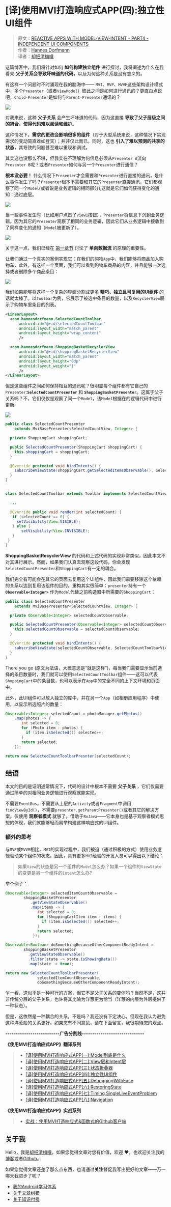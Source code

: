# [译]使用MVI打造响应式APP(四):独立性UI组件

> 原文：[REACTIVE APPS WITH MODEL-VIEW-INTENT - PART4 - INDEPENDENT UI COMPONENTS](http://hannesdorfmann.com/android/mosby3-mvi-4)  
作者：[Hannes Dorfmann](http://hannesdorfmann.com)  
译者：[却把清梅嗅](https://github.com/qingmei2)  

这篇博客中，我们将针对如何 **如何构建独立组件** 进行探讨，我将阐述为什么在我看来 **父子关系会导致坏味道的代码**，以及为何这种关系是没有意义的。

有这样一个问题时不时涌现在我的脑海中—— `MVI`、`MVP`、`MVVM`这些架构设计模式中，多个`Presenter`（或者`ViewModel`）彼此之间是如何进行通讯的？更直白点说吧，`Child-Presenter`是如何与`Parent-Presenter`通讯的？

![](http://hannesdorfmann.com/images/mvi-mosby3/wtf.jpg)

对我来说，这种 **父子关系** 会产生坏味道的代码，因为这直接 **导致了父子层级之间的耦合，使得代码难以阅读和维护**。

这种情况下，**需求的更改会影响很多的组件**（对于大型系统来说，这种情况下实现需求的变动简直难如登天）；并非仅此而已，同时，这也 **引入了难以预测的共享的状态**，其导致的问题甚至难以重现和调试。

其实这也没那么不堪，但我实在不理解为何信息必须从`Presenter A`流向`Presenter B`呢？或者`Presenter`如何与另一个`Presenter`进行通信？

**根本没必要！** 什么情况下`Presenter`才会需要和`Presenter`进行直接的通讯，是什么事件发生了吗？`Presenter`根本不需要和其它的`Presenter`直接通讯，它们都观察了同一个`Model`(或者说是业务逻辑的相同部分),这就是它们如何获得变化的通知：通过底层。

![](http://hannesdorfmann.com/images/mvi-mosby3/mvp-business-logic.png)

当一些事件发生时（比如用户点击了`View1`按钮），`Presenter`将信息下沉到业务逻辑。因为其它的`Presenter`观察了相同的业务逻辑，因此它们从业务逻辑中接收到了同样变化的通知（`Model`被更新了）。

![](http://hannesdorfmann.com/images/mvi-mosby3/mvp-business-logic2.png)

关于这一点，我们已经在 [第一章节](https://github.com/qingmei2/android-programming-profile/blob/master/src/Android-MVI/%5B%E8%AF%91%5D%E4%BD%BF%E7%94%A8MVI%E6%89%93%E9%80%A0%E5%93%8D%E5%BA%94%E5%BC%8FAPP%5B%E4%B8%80%5D%3AModel%E5%B1%82%E5%88%B0%E5%BA%95%E4%BB%A3%E8%A1%A8%E4%BB%80%E4%B9%88.md) 讨论了 **单向数据流** 的原理的重要性。

让我们通过一个真实的案例实现它：在我们的购物`App`中，我们能够将商品加入购物车，此外，有这样一个页面，我们可以看到购物车商品的内容，并且能够一次选择或者删除多个商品条目：

![](https://user-gold-cdn.xitu.io/2019/3/15/1697fd47dca8940e?imageslim)

我们如果能够将这样一个复杂的界面分割成更多 **精巧、独立且可复用的UI组件** 的话就太棒了。以`Toolbar`为例，它展示了被选中条目的数量，以及`RecyclerView`展示了购物车里条目的列表。

```xml
<LinearLayout>
  <com.hannesdorfmann.SelectedCountToolbar
      android:id="@+id/selectedCountToolbar"
      android:layout_width="match_parent"
      android:layout_height="wrap_content"
      />

  <com.hannesdorfmann.ShoppingBasketRecyclerView
      android:id="@+id/shoppingBasketRecyclerView"
      android:layout_width="match_parent"
      android:layout_height="0dp"
      android:layout_weight="1"
      />
</LinearLayout>
```

但是这些组件之间如何保持相互的通讯呢？很明显每个组件都有它自己的`Presenter`:**`SelectedCountPresenter`** 和 **`ShoppingBasketPresenter`**。这属于父子关系吗？不，它们仅仅是观察了同一个`Model`，该`Model`根据在的逻辑代码中进行更新:

![](http://hannesdorfmann.com/images/mvi-mosby3/shoppingcart-businesslogic.png)

```Java
public class SelectedCountPresenter
    extends MviBasePresenter<SelectedCountView, Integer> {

  private ShoppingCart shoppingCart;

  public SelectedCountPresenter(ShoppingCart shoppingCart) {
    this.shoppingCart = shoppingCart;
  }

  @Override protected void bindIntents() {
    subscribeViewState(shoppingCart.getSelectedItemsObservable(), SelectedCountView::render);
  }
}


class SelectedCountToolbar extends Toolbar implements SelectedCountView {

  ...

  @Override public void render(int selectedCount) {
   if (selectedCount == 0) {
     setVisibility(View.VISIBLE);
   } else {
       setVisibility(View.INVISIBLE);
   }
 }
}
```

**ShoppingBasketRecyclerView** 的代码和上述代码的实现非常类似，因此本文不对其进行展示。然而，如果我们认真去观察这段代码，你会发现`SelectedCountPresenter`和`ShoppingCart`有一定的耦合。

我们完全有可能会在其它的页面去复用这个UI组件，因此我们需要移除这个依赖的关系以达到复用该组件的目的。重构其实很简单：`presenter`持有一个 **`Observable<Integer>`** 作为`Model`代替之前构造器中所需要的`ShoppingCart`：

```java
public class SelectedCountPresenter
    extends MviBasePresenter<SelectedCountView, Integer> {

  private Observable<Integer> selectedCountObservable;

  public SelectedCountPresenter(Observable<Integer> selectedCountObservable) {
    this.selectedCountObservable = selectedCountObservable;
  }

  @Override protected void bindIntents() {
    subscribeViewState(selectedCountObservable, SelectedCountToolbarView::render);
  }
}
```

There you go (原文为法语，大概意思是“就是这样”)，每当我们需要显示当前选择的条目数量时，我们就可以使用`SelectedCountToolbar`组件——这可以代表`ShoppingCart`中的条目数，也可以表示在`App`中的完全不同的上下文环境和页面中。

此外，此UI组件可以放入独立的库中，并在另一个`App`（如相册应用程序）中使用，以显示所选照片的​​数量：

```Java
Observable<Integer> selectedCount = photoManager.getPhotos()
    .map(photos -> {
       int selected = 0;
       for (Photo item : photos) {
         if (item.isSelected()) selected++;
       }
       return selected;
    });

return new SelectedCountToolbarPresnter(selectedCount);
```

## 结语

本文的目的是证明通常情况下，代码的设计中根本不需要 **父子关系** ，它们仅需要通过简单的对相同业务逻辑进行观察就能实现。

不需要`EventBus`，不需要从上层的`Activity`或者`Fragment`中调用`findViewById()`，不需要`presenter.getParentPresenter()`或者其它的解决方案。仅使用 **观察者模式** 就够了。借助于`RxJava`——它本身也是基于观察者模式思想的体现，我们就能够轻而易举构建这样响应式的UI组件。

### 额外的思考

与`MVP`或`MVVM`相比，`MVI`的实现过程中，我们被迫（通过积极的方式）使用业务逻辑驱动某个组件的状态。因此，具有更多`MVI`经验的开发人员可以得出以下结论：

> 如果`View`的状态是另一个组件的`Model`怎么办？如果一个组件的`ViewState`的变更是另一个组件的`Intent`怎么办?

举个例子：

```java
Observable<Integer> selectedItemCountObservable =
        shoppingBasketPresenter
           .getViewStateObservable()
           .map(items -> {
              int selected = 0;
              for (ShoppingCartItem item : items) {
                if (item.isSelected()) selected++;
              }
              return selected;
            });

Observable<Boolean> doSomethingBecauseOtherComponentReadyIntent =
        shoppingBasketPresenter
          .getViewStateObservable()
          .filter(state -> state.isShowingData())
          .map(state -> true);

return new SelectedCountToolbarPresenter(
              selectedItemCountObservable,
              doSomethingBecauseOtherComponentReadyIntent);
```

乍一看，这似乎是一种可行的方案，但它不是父子关系的变体吗？当然不是，这并非传统分层的父子关系，也许将其比喻为洋葱更为恰当（洋葱的内层为外层提供了一种状态）。

但是，这依然是一种耦合的关系，不是吗？我还没有下定决心，但现在我认为避免这种洋葱般的关系更好。如果您有不同意见，请在下面留言，我很期待您的观点。

**--------------------------广告分割线------------------------------**

**《使用MVI打造响应式APP》翻译系列**  
> * [[译]使用MVI打造响应式APP(一):Model到底是什么](https://github.com/qingmei2/android-programming-profile/blob/master/src/Android-MVI/%5B%E8%AF%91%5D%E4%BD%BF%E7%94%A8MVI%E6%89%93%E9%80%A0%E5%93%8D%E5%BA%94%E5%BC%8FAPP%5B%E4%B8%80%5D%3AModel%E5%B1%82%E5%88%B0%E5%BA%95%E4%BB%A3%E8%A1%A8%E4%BB%80%E4%B9%88.md)  
> * [[译]使用MVI打造响应式APP[二]:View层和Intent层](https://github.com/qingmei2/android-programming-profile/blob/master/src/Android-MVI/%5B%E8%AF%91%5D%E4%BD%BF%E7%94%A8MVI%E6%89%93%E9%80%A0%E5%93%8D%E5%BA%94%E5%BC%8FAPP%5B%E4%BA%8C%5D%3AView%E5%B1%82%E5%92%8CIntent%E5%B1%82.md)  
> * [[译]使用MVI打造响应式APP[三]:状态折叠器](https://github.com/qingmei2/android-programming-profile/blob/master/src/Android-MVI/%5B%E8%AF%91%5D%E4%BD%BF%E7%94%A8MVI%E6%89%93%E9%80%A0%E5%93%8D%E5%BA%94%E5%BC%8FAPP%5B%E4%B8%89%5D%3AStateReducer.md)  
> * [[译]使用MVI打造响应式APP[四]:独立性UI组件](https://github.com/qingmei2/android-programming-profile/blob/master/src/Android-MVI/%5B%E8%AF%91%5D%E4%BD%BF%E7%94%A8MVI%E6%89%93%E9%80%A0%E5%93%8D%E5%BA%94%E5%BC%8FAPP%5B%E5%9B%9B%5D%3AIndependentUIComponents.md)  
> * [[译]使用MVI打造响应式APP[五]:DebuggingWithEase](https://github.com/qingmei2/android-programming-profile/blob/master/src/Android-MVI/%5B%E8%AF%91%5D%E4%BD%BF%E7%94%A8MVI%E6%89%93%E9%80%A0%E5%93%8D%E5%BA%94%E5%BC%8FAPP%5B%E4%BA%94%5D%3ADebuggingWithEase.md)
> * [[译]使用MVI打造响应式APP[六]:RestoringState](https://github.com/qingmei2/android-programming-profile/blob/master/src/Android-MVI/%5B%E8%AF%91%5D%E4%BD%BF%E7%94%A8MVI%E6%89%93%E9%80%A0%E5%93%8D%E5%BA%94%E5%BC%8FAPP%5B%E5%85%AD%5D%3ARestoringState.md)
> * [[译]使用MVI打造响应式APP[七]:Timing,SingleLiveEventProblem](https://github.com/qingmei2/android-programming-profile/blob/master/src/Android-MVI/%5B%E8%AF%91%5D%E4%BD%BF%E7%94%A8MVI%E6%89%93%E9%80%A0%E5%93%8D%E5%BA%94%E5%BC%8FAPP%5B%E4%B8%83%5D%3ATiming%2CSingleLiveEventProblem.md)
> * [[译]使用MVI打造响应式APP[八]:Navigation](https://github.com/qingmei2/android-programming-profile/blob/master/src/Android-MVI/%5B%E8%AF%91%5D%E4%BD%BF%E7%94%A8MVI%E6%89%93%E9%80%A0%E5%93%8D%E5%BA%94%E5%BC%8FAPP%5B%E5%85%AB%5D%3ANavigation.md)  

**《使用MVI打造响应式APP》实战系列**  
> * [实战：使用MVI打造响应式&函数式的Github客户端](https://github.com/qingmei2/MVI-Rhine)

## 关于我

Hello，我是[却把清梅嗅](https://github.com/qingmei2)，如果您觉得文章对您有价值，欢迎 ❤️，也欢迎关注我的[博客](https://www.jianshu.com/u/df76f81fe3ff)或者[Github](https://github.com/qingmei2)。

如果您觉得文章还差了那么点东西，也请通过**关注**督促我写出更好的文章——万一哪天我进步了呢？

* [我的Android学习体系](https://github.com/qingmei2/android-programming-profile)
* [关于文章纠错](https://github.com/qingmei2/Programming-life/blob/master/error_collection.md)
* [关于知识付费](https://github.com/qingmei2/Programming-life/blob/master/appreciation.md)
